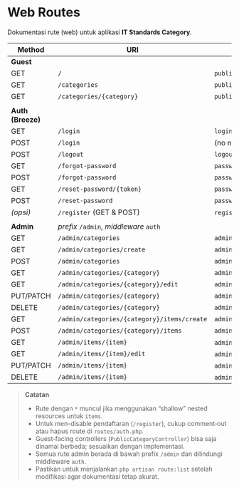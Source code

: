 # Web Routes

Dokumentasi rute (web) untuk aplikasi **IT Standards Category**.  

| Method     | URI                                           | Name                              | Controller & Method                         | Middleware           |
| ---------- | --------------------------------------------- | --------------------------------- | -------------------------------------------- | -------------------- |
| **Guest**  |                                               |                                   |                                              |                      |
| GET        | `/`                                           | `public.categories.index`         | `PublicCategoryController@index`            | `guest`              |
| GET        | `/categories`                                 | `public.categories.index`         | `PublicCategoryController@index`            | `guest`              |
| GET        | `/categories/{category}`                      | `public.categories.show`          | `PublicCategoryController@show`             | `guest`              |
|            |                                               |                                   |                                              |                      |
| **Auth (Breeze)**                                                                                                                                |
| GET        | `/login`                                      | `login`                           | `AuthenticatedSessionController@create`     | `guest`              |
| POST       | `/login`                                      | (no name)                         | `AuthenticatedSessionController@store`      | `guest`              |
| POST       | `/logout`                                     | `logout`                          | `AuthenticatedSessionController@destroy`    | `auth`               |
| GET        | `/forgot-password`                            | `password.request`                | `PasswordResetLinkController@create`        | `guest`              |
| POST       | `/forgot-password`                            | `password.email`                  | `PasswordResetLinkController@store`         | `guest`              |
| GET        | `/reset-password/{token}`                     | `password.reset`                  | `NewPasswordController@create`              | `guest`              |
| POST       | `/reset-password`                             | `password.update`                 | `NewPasswordController@store`               | `guest`              |
| *(opsi)*   | `/register` (GET & POST)                      | `register` /* disable jika off */ | `RegisteredUserController@create/store`     | `guest`              |
|            |                                               |                                   |                                              |                      |
| **Admin**  | *prefix* `/admin`, *middleware* `auth`         |                                   |                                              |                      |
| GET        | `/admin/categories`                           | `admin.categories.index`          | `CategoryController@index`                  | `auth`               |
| GET        | `/admin/categories/create`                    | `admin.categories.create`         | `CategoryController@create`                 | `auth`               |
| POST       | `/admin/categories`                           | `admin.categories.store`          | `CategoryController@store`                  | `auth`               |
| GET        | `/admin/categories/{category}`                | `admin.categories.show`           | `CategoryController@show`                   | `auth`               |
| GET        | `/admin/categories/{category}/edit`           | `admin.categories.edit`           | `CategoryController@edit`                   | `auth`               |
| PUT/PATCH  | `/admin/categories/{category}`                | `admin.categories.update`         | `CategoryController@update`                 | `auth`               |
| DELETE     | `/admin/categories/{category}`                | `admin.categories.destroy`        | `CategoryController@destroy`                | `auth`               |
| GET        | `/admin/categories/{category}/items/create`   | `admin.categories.items.create`   | `ItemController@create`                     | `auth`               |
| POST       | `/admin/categories/{category}/items`          | `admin.categories.items.store`    | `ItemController@store`                      | `auth`               |
| GET        | `/admin/items/{item}`                         | `admin.items.show` *              | `ItemController@show`                       | `auth`               |
| GET        | `/admin/items/{item}/edit`                    | `admin.items.edit` *              | `ItemController@edit`                       | `auth`               |
| PUT/PATCH  | `/admin/items/{item}`                         | `admin.items.update` *            | `ItemController@update`                     | `auth`               |
| DELETE     | `/admin/items/{item}`                         | `admin.items.destroy` *           | `ItemController@destroy`                    | `auth`               |

> **Catatan**  
> - Rute dengan `*` muncul jika menggunakan “shallow” nested resources untuk `items`.  
> - Untuk men-disable pendaftaran (`/register`), cukup comment‐out atau hapus route di `routes/auth.php`.  
> - Guest‐facing controllers (`PublicCategoryController`) bisa saja dinamai berbeda; sesuaikan dengan implementasi.  
> - Semua rute admin berada di bawah prefix `/admin` dan dilindungi middleware `auth`.  
> - Pastikan untuk menjalankan `php artisan route:list` setelah modifikasi agar dokumentasi tetap akurat.  
